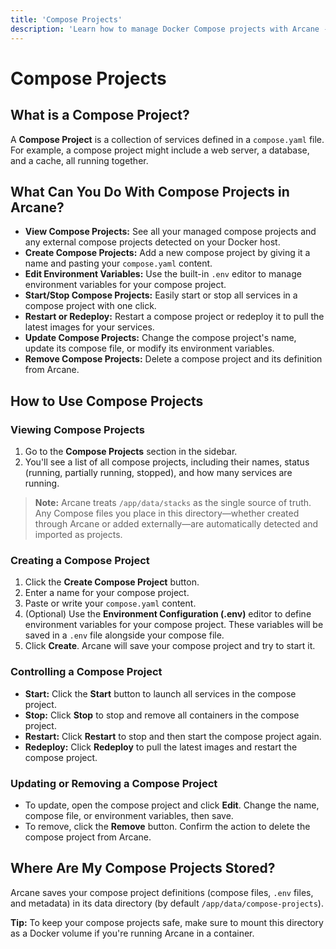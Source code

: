 ```yaml
---
title: 'Compose Projects'
description: 'Learn how to manage Docker Compose projects with Arcane - create, edit, start, stop, and deploy multi-service applications.'
---
```


<script lang="ts">
import ComposeEnvNote from '$lib/components/compose-env-note.svelte';
</script>

# Compose Projects

## What is a Compose Project?

A **Compose Project** is a collection of services defined in a `compose.yaml` file. For example, a compose project might include a web server, a database, and a cache, all running together.

## What Can You Do With Compose Projects in Arcane?

- **View Compose Projects:** See all your managed compose projects and any external compose projects detected on your Docker host.
- **Create Compose Projects:** Add a new compose project by giving it a name and pasting your `compose.yaml` content.
- **Edit Environment Variables:** Use the built-in `.env` editor to manage environment variables for your compose project.
- **Start/Stop Compose Projects:** Easily start or stop all services in a compose project with one click.
- **Restart or Redeploy:** Restart a compose project or redeploy it to pull the latest images for your services.
- **Update Compose Projects:** Change the compose project's name, update its compose file, or modify its environment variables.
- **Remove Compose Projects:** Delete a compose project and its definition from Arcane.

## How to Use Compose Projects

### Viewing Compose Projects

1. Go to the **Compose Projects** section in the sidebar.
2. You'll see a list of all compose projects, including their names, status (running, partially running, stopped), and how many services are running.

> **Note:** Arcane treats `/app/data/stacks` as the single source of truth. Any Compose files you place in this directory—whether created through Arcane or added externally—are automatically detected and imported as projects.

### Creating a Compose Project

1. Click the **Create Compose Project** button.
2. Enter a name for your compose project.
3. Paste or write your `compose.yaml` content.
4. (Optional) Use the **Environment Configuration (.env)** editor to define environment variables for your compose project. These variables will be saved in a `.env` file alongside your compose file.
5. Click **Create**. Arcane will save your compose project and try to start it.

<ComposeEnvNote />

### Controlling a Compose Project

- **Start:** Click the **Start** button to launch all services in the compose project.
- **Stop:** Click **Stop** to stop and remove all containers in the compose project.
- **Restart:** Click **Restart** to stop and then start the compose project again.
- **Redeploy:** Click **Redeploy** to pull the latest images and restart the compose project.

### Updating or Removing a Compose Project

- To update, open the compose project and click **Edit**. Change the name, compose file, or environment variables, then save.
- To remove, click the **Remove** button. Confirm the action to delete the compose project from Arcane.

## Where Are My Compose Projects Stored?

Arcane saves your compose project definitions (compose files, `.env` files, and metadata) in its data directory (by default `/app/data/compose-projects`).

**Tip:** To keep your compose projects safe, make sure to mount this directory as a Docker volume if you're running Arcane in a container.
